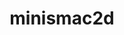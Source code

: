 ---
title: "minismac2d"
layout: cache
categories: [package, develop]
meta: {"versions": ["2.0"], "compilers": ["gcc@=7.3.1"], "oss": ["amzn2"], "platforms": ["linux"], "targets": ["aarch64", "neoverse_n1", "x86_64_v3"], "stacks": ["aws-ahug", "aws-ahug-aarch64", "root"], "num_specs": 25, "num_specs_by_stack": {"root": 25, "aws-ahug-aarch64": 20, "aws-ahug": 5}}
spec_details: [{"hash": "dqo5bynhxa5lgkn6q5inshruy2ltfrhc", "compiler": "gcc@=7.3.1", "versions": ["2.0"], "os": "amzn2", "platform": "linux", "target": "aarch64", "variants": ["build_system=makefile"], "stacks": ["root", "aws-ahug-aarch64"], "size": "-", "tarball": "https://binaries.spack.io/develop/build_cache/linux-amzn2-aarch64/gcc-7.3.1/minismac2d-2.0/linux-amzn2-aarch64-gcc-7.3.1-minismac2d-2.0-dqo5bynhxa5lgkn6q5inshruy2ltfrhc.spack"}, {"hash": "7vbr2hjlt7eulc2sgnp26zwzbxzgwpzv", "compiler": "gcc@=7.3.1", "versions": ["2.0"], "os": "amzn2", "platform": "linux", "target": "aarch64", "variants": ["build_system=makefile"], "stacks": ["root", "aws-ahug-aarch64"], "size": "-", "tarball": "https://binaries.spack.io/develop/build_cache/linux-amzn2-aarch64/gcc-7.3.1/minismac2d-2.0/linux-amzn2-aarch64-gcc-7.3.1-minismac2d-2.0-7vbr2hjlt7eulc2sgnp26zwzbxzgwpzv.spack"}, {"hash": "tbixbxboj63bev35ygwsa63pmhqi4ynq", "compiler": "gcc@=7.3.1", "versions": ["2.0"], "os": "amzn2", "platform": "linux", "target": "aarch64", "variants": ["build_system=makefile"], "stacks": ["root", "aws-ahug-aarch64"], "size": "-", "tarball": "https://binaries.spack.io/develop/build_cache/linux-amzn2-aarch64/gcc-7.3.1/minismac2d-2.0/linux-amzn2-aarch64-gcc-7.3.1-minismac2d-2.0-tbixbxboj63bev35ygwsa63pmhqi4ynq.spack"}, {"hash": "ubn6krbpdgz5kinwvimmgl3ss7jdlh2h", "compiler": "gcc@=7.3.1", "versions": ["2.0"], "os": "amzn2", "platform": "linux", "target": "aarch64", "variants": ["build_system=makefile"], "stacks": ["root", "aws-ahug-aarch64"], "size": "-", "tarball": "https://binaries.spack.io/develop/build_cache/linux-amzn2-aarch64/gcc-7.3.1/minismac2d-2.0/linux-amzn2-aarch64-gcc-7.3.1-minismac2d-2.0-ubn6krbpdgz5kinwvimmgl3ss7jdlh2h.spack"}, {"hash": "nls6xmj6zkftylo3y4flklwhoaznobk6", "compiler": "gcc@=7.3.1", "versions": ["2.0"], "os": "amzn2", "platform": "linux", "target": "aarch64", "variants": ["build_system=makefile"], "stacks": ["root", "aws-ahug-aarch64"], "size": "-", "tarball": "https://binaries.spack.io/develop/build_cache/linux-amzn2-aarch64/gcc-7.3.1/minismac2d-2.0/linux-amzn2-aarch64-gcc-7.3.1-minismac2d-2.0-nls6xmj6zkftylo3y4flklwhoaznobk6.spack"}, {"hash": "igcehzkozvuhg4xc5uu7j3uuydq5fyto", "compiler": "gcc@=7.3.1", "versions": ["2.0"], "os": "amzn2", "platform": "linux", "target": "aarch64", "variants": ["build_system=makefile"], "stacks": ["root", "aws-ahug-aarch64"], "size": "-", "tarball": "https://binaries.spack.io/develop/build_cache/linux-amzn2-aarch64/gcc-7.3.1/minismac2d-2.0/linux-amzn2-aarch64-gcc-7.3.1-minismac2d-2.0-igcehzkozvuhg4xc5uu7j3uuydq5fyto.spack"}, {"hash": "emgecsgn5yjgnbjsvrl3v5fdmaxn2m7x", "compiler": "gcc@=7.3.1", "versions": ["2.0"], "os": "amzn2", "platform": "linux", "target": "aarch64", "variants": ["build_system=makefile"], "stacks": ["root", "aws-ahug-aarch64"], "size": "-", "tarball": "https://binaries.spack.io/develop/build_cache/linux-amzn2-aarch64/gcc-7.3.1/minismac2d-2.0/linux-amzn2-aarch64-gcc-7.3.1-minismac2d-2.0-emgecsgn5yjgnbjsvrl3v5fdmaxn2m7x.spack"}, {"hash": "nxmhnkgzwzj2grqa4rhrudwbvwmuqngs", "compiler": "gcc@=7.3.1", "versions": ["2.0"], "os": "amzn2", "platform": "linux", "target": "aarch64", "variants": ["build_system=makefile"], "stacks": ["root", "aws-ahug-aarch64"], "size": "-", "tarball": "https://binaries.spack.io/develop/build_cache/linux-amzn2-aarch64/gcc-7.3.1/minismac2d-2.0/linux-amzn2-aarch64-gcc-7.3.1-minismac2d-2.0-nxmhnkgzwzj2grqa4rhrudwbvwmuqngs.spack"}, {"hash": "y6y667v6fxix7at3r32vmtx3keby6zfm", "compiler": "gcc@=7.3.1", "versions": ["2.0"], "os": "amzn2", "platform": "linux", "target": "aarch64", "variants": ["build_system=makefile"], "stacks": ["root", "aws-ahug-aarch64"], "size": "-", "tarball": "https://binaries.spack.io/develop/build_cache/linux-amzn2-aarch64/gcc-7.3.1/minismac2d-2.0/linux-amzn2-aarch64-gcc-7.3.1-minismac2d-2.0-y6y667v6fxix7at3r32vmtx3keby6zfm.spack"}, {"hash": "h5w3irwvmtznre4j25htosf2qfb4sd7z", "compiler": "gcc@=7.3.1", "versions": ["2.0"], "os": "amzn2", "platform": "linux", "target": "aarch64", "variants": ["build_system=makefile"], "stacks": ["root", "aws-ahug-aarch64"], "size": "-", "tarball": "https://binaries.spack.io/develop/build_cache/linux-amzn2-aarch64/gcc-7.3.1/minismac2d-2.0/linux-amzn2-aarch64-gcc-7.3.1-minismac2d-2.0-h5w3irwvmtznre4j25htosf2qfb4sd7z.spack"}, {"hash": "2oljextmizydgdsbi5tsogy4xtkdxmnk", "compiler": "gcc@=7.3.1", "versions": ["2.0"], "os": "amzn2", "platform": "linux", "target": "neoverse_n1", "variants": ["build_system=makefile"], "stacks": ["root", "aws-ahug-aarch64"], "size": "-", "tarball": "https://binaries.spack.io/develop/build_cache/linux-amzn2-neoverse_n1/gcc-7.3.1/minismac2d-2.0/linux-amzn2-neoverse_n1-gcc-7.3.1-minismac2d-2.0-2oljextmizydgdsbi5tsogy4xtkdxmnk.spack"}, {"hash": "4cvxrfd4ctmryupf3ifia24fcfsb64r5", "compiler": "gcc@=7.3.1", "versions": ["2.0"], "os": "amzn2", "platform": "linux", "target": "neoverse_n1", "variants": ["build_system=makefile"], "stacks": ["root", "aws-ahug-aarch64"], "size": "-", "tarball": "https://binaries.spack.io/develop/build_cache/linux-amzn2-neoverse_n1/gcc-7.3.1/minismac2d-2.0/linux-amzn2-neoverse_n1-gcc-7.3.1-minismac2d-2.0-4cvxrfd4ctmryupf3ifia24fcfsb64r5.spack"}, {"hash": "5kws3wmm5cx2xi6nqi7zzawh2p5rveho", "compiler": "gcc@=7.3.1", "versions": ["2.0"], "os": "amzn2", "platform": "linux", "target": "neoverse_n1", "variants": ["build_system=makefile"], "stacks": ["root", "aws-ahug-aarch64"], "size": "-", "tarball": "https://binaries.spack.io/develop/build_cache/linux-amzn2-neoverse_n1/gcc-7.3.1/minismac2d-2.0/linux-amzn2-neoverse_n1-gcc-7.3.1-minismac2d-2.0-5kws3wmm5cx2xi6nqi7zzawh2p5rveho.spack"}, {"hash": "42khmyxcz52zpjgorwqijania54ezkmr", "compiler": "gcc@=7.3.1", "versions": ["2.0"], "os": "amzn2", "platform": "linux", "target": "neoverse_n1", "variants": ["build_system=makefile"], "stacks": ["root", "aws-ahug-aarch64"], "size": "-", "tarball": "https://binaries.spack.io/develop/build_cache/linux-amzn2-neoverse_n1/gcc-7.3.1/minismac2d-2.0/linux-amzn2-neoverse_n1-gcc-7.3.1-minismac2d-2.0-42khmyxcz52zpjgorwqijania54ezkmr.spack"}, {"hash": "cwv3hebvxcqbli3pzivyz2rok76yoxo7", "compiler": "gcc@=7.3.1", "versions": ["2.0"], "os": "amzn2", "platform": "linux", "target": "neoverse_n1", "variants": ["build_system=makefile"], "stacks": ["root", "aws-ahug-aarch64"], "size": "-", "tarball": "https://binaries.spack.io/develop/build_cache/linux-amzn2-neoverse_n1/gcc-7.3.1/minismac2d-2.0/linux-amzn2-neoverse_n1-gcc-7.3.1-minismac2d-2.0-cwv3hebvxcqbli3pzivyz2rok76yoxo7.spack"}, {"hash": "f5dk4tuw56wefl4pub7hw2wi3x4r3h6x", "compiler": "gcc@=7.3.1", "versions": ["2.0"], "os": "amzn2", "platform": "linux", "target": "neoverse_n1", "variants": ["build_system=makefile"], "stacks": ["root", "aws-ahug-aarch64"], "size": "-", "tarball": "https://binaries.spack.io/develop/build_cache/linux-amzn2-neoverse_n1/gcc-7.3.1/minismac2d-2.0/linux-amzn2-neoverse_n1-gcc-7.3.1-minismac2d-2.0-f5dk4tuw56wefl4pub7hw2wi3x4r3h6x.spack"}, {"hash": "ckn5hbkqvswfwiirwyjolrwrsvzgmzzr", "compiler": "gcc@=7.3.1", "versions": ["2.0"], "os": "amzn2", "platform": "linux", "target": "neoverse_n1", "variants": ["build_system=makefile"], "stacks": ["root", "aws-ahug-aarch64"], "size": "-", "tarball": "https://binaries.spack.io/develop/build_cache/linux-amzn2-neoverse_n1/gcc-7.3.1/minismac2d-2.0/linux-amzn2-neoverse_n1-gcc-7.3.1-minismac2d-2.0-ckn5hbkqvswfwiirwyjolrwrsvzgmzzr.spack"}, {"hash": "5ef5dlr3tifayq4p6mk2is3xgruwaxrq", "compiler": "gcc@=7.3.1", "versions": ["2.0"], "os": "amzn2", "platform": "linux", "target": "neoverse_n1", "variants": ["build_system=makefile"], "stacks": ["root", "aws-ahug-aarch64"], "size": "-", "tarball": "https://binaries.spack.io/develop/build_cache/linux-amzn2-neoverse_n1/gcc-7.3.1/minismac2d-2.0/linux-amzn2-neoverse_n1-gcc-7.3.1-minismac2d-2.0-5ef5dlr3tifayq4p6mk2is3xgruwaxrq.spack"}, {"hash": "lheldcygheibzo67d33sormtkflxgrx4", "compiler": "gcc@=7.3.1", "versions": ["2.0"], "os": "amzn2", "platform": "linux", "target": "neoverse_n1", "variants": ["build_system=makefile"], "stacks": ["root", "aws-ahug-aarch64"], "size": "-", "tarball": "https://binaries.spack.io/develop/build_cache/linux-amzn2-neoverse_n1/gcc-7.3.1/minismac2d-2.0/linux-amzn2-neoverse_n1-gcc-7.3.1-minismac2d-2.0-lheldcygheibzo67d33sormtkflxgrx4.spack"}, {"hash": "fcmmfeq422lfgijzndkrbg52fpi5h7cf", "compiler": "gcc@=7.3.1", "versions": ["2.0"], "os": "amzn2", "platform": "linux", "target": "neoverse_n1", "variants": ["build_system=makefile"], "stacks": ["root", "aws-ahug-aarch64"], "size": "-", "tarball": "https://binaries.spack.io/develop/build_cache/linux-amzn2-neoverse_n1/gcc-7.3.1/minismac2d-2.0/linux-amzn2-neoverse_n1-gcc-7.3.1-minismac2d-2.0-fcmmfeq422lfgijzndkrbg52fpi5h7cf.spack"}, {"hash": "6kh42wyazmymfitkg5fsr5ffgc7v65p5", "compiler": "gcc@=7.3.1", "versions": ["2.0"], "os": "amzn2", "platform": "linux", "target": "x86_64_v3", "variants": ["build_system=makefile"], "stacks": ["aws-ahug", "root"], "size": "-", "tarball": "https://binaries.spack.io/develop/build_cache/linux-amzn2-x86_64_v3/gcc-7.3.1/minismac2d-2.0/linux-amzn2-x86_64_v3-gcc-7.3.1-minismac2d-2.0-6kh42wyazmymfitkg5fsr5ffgc7v65p5.spack"}, {"hash": "co6ynzfgj5a7jvcrfyr26brgsmodzhuj", "compiler": "gcc@=7.3.1", "versions": ["2.0"], "os": "amzn2", "platform": "linux", "target": "x86_64_v3", "variants": ["build_system=makefile"], "stacks": ["aws-ahug", "root"], "size": "-", "tarball": "https://binaries.spack.io/develop/build_cache/linux-amzn2-x86_64_v3/gcc-7.3.1/minismac2d-2.0/linux-amzn2-x86_64_v3-gcc-7.3.1-minismac2d-2.0-co6ynzfgj5a7jvcrfyr26brgsmodzhuj.spack"}, {"hash": "kkrlhmbcd7iwzrst2qyyw4w6i7k5z6m3", "compiler": "gcc@=7.3.1", "versions": ["2.0"], "os": "amzn2", "platform": "linux", "target": "x86_64_v3", "variants": ["build_system=makefile"], "stacks": ["aws-ahug", "root"], "size": "-", "tarball": "https://binaries.spack.io/develop/build_cache/linux-amzn2-x86_64_v3/gcc-7.3.1/minismac2d-2.0/linux-amzn2-x86_64_v3-gcc-7.3.1-minismac2d-2.0-kkrlhmbcd7iwzrst2qyyw4w6i7k5z6m3.spack"}, {"hash": "vrlnv2k7jsl2e345raxlo5qttcf46u6w", "compiler": "gcc@=7.3.1", "versions": ["2.0"], "os": "amzn2", "platform": "linux", "target": "x86_64_v3", "variants": ["build_system=makefile"], "stacks": ["aws-ahug", "root"], "size": "-", "tarball": "https://binaries.spack.io/develop/build_cache/linux-amzn2-x86_64_v3/gcc-7.3.1/minismac2d-2.0/linux-amzn2-x86_64_v3-gcc-7.3.1-minismac2d-2.0-vrlnv2k7jsl2e345raxlo5qttcf46u6w.spack"}, {"hash": "y4r47ujwvoszf5wl6g7elkqqakfoavd4", "compiler": "gcc@=7.3.1", "versions": ["2.0"], "os": "amzn2", "platform": "linux", "target": "x86_64_v3", "variants": ["build_system=makefile"], "stacks": ["aws-ahug", "root"], "size": "-", "tarball": "https://binaries.spack.io/develop/build_cache/linux-amzn2-x86_64_v3/gcc-7.3.1/minismac2d-2.0/linux-amzn2-x86_64_v3-gcc-7.3.1-minismac2d-2.0-y4r47ujwvoszf5wl6g7elkqqakfoavd4.spack"}]
---